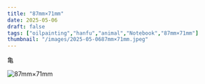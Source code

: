 ```yaml
---
title: "87mm×71mm"
date: 2025-05-06
draft: false
tags: ["oilpainting","hanfu","animal","Notebook","87mm×71mm"]
thumbnail: "/images/2025-05-0687mm×71mm.jpeg"
---
```


亀

![87mm×71mm](/images/2025-05-0687mm×71mm.jpeg )